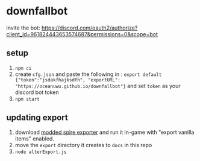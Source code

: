# downfallbot
invite the bot: https://discord.com/oauth2/authorize?client_id=961824443653574687&permissions=0&scope=bot

## setup
1. `npm ci`
2. create `cfg.json` and paste the following in : `export default {"token":"jsdakfhajksdfh", "exportURL": "https://oceanuwu.github.io/downfallbot"}` and set `token` as your discord bot token
3. `npm start`

## updating export
1. download [modded spire exporter](https://steamcommunity.com/sharedfiles/filedetails/?id=2069872611) and run it in-game with "export vanilla items" enabled.
2. move the `export` directory it creates to `docs` in this repo
3. `node alterExport.js`